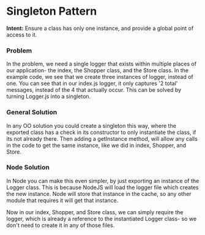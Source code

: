 # Singleton Pattern

**Intent:** Ensure a class has only one instance, and provide a global point of access to it.


### Problem
In the problem, we need a single logger that exists within multiple places of our application- the index, the Shopper class, and the Store class. In the example code, we see that we create three instances of logger, instead of one. You can see that in our index.js logger, it only captures '2 total' messages, instead of the 4 that actually occur. This can be solved by turning Logger.js into a singleton.

### General Solution
In any OO solution you could create a singleton this way, where the exported class has a check in its constructor to only instantiate the class, if its not already there. Then adding a getInstance method, will allow any calls in the code to get the same instance, like we did in index, Shopper, and Store.

### Node Solution
In Node you can make this even simpler, by just exporting an instance of the Logger class. This is because NodeJS will load the logger file which creates the new instance. Node will store that instance in the cache, so any other module that requires it will get that instance.

Now in our index, Shopper, and Store class, we can simply require the logger, which is already a reference to the instantiated Logger class- so we don't need to create it in any of those files. 
